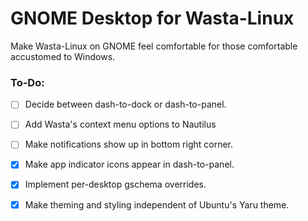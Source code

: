 # GNOME Desktop for Wasta-Linux

Make Wasta-Linux on GNOME feel comfortable for those comfortable accustomed to Windows.

### To-Do:
- [ ] Decide between dash-to-dock or dash-to-panel.
- [ ] Add Wasta's context menu options to Nautilus
- [ ] Make notifications show up in bottom right corner.
- [x] Make app indicator icons appear in dash-to-panel.
- [x] Implement per-desktop gschema overrides.
- [x] Make theming and styling independent of Ubuntu's Yaru theme.


